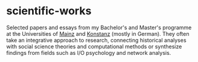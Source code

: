 # scientific-works

Selected papers and essays from my Bachelor's and Master's programme at the Universities of [Mainz](https://www.uni-mainz.de/eng/) and [Konstanz](https://www.uni-konstanz.de/en/) (mostly in German). They often take an integrative approach to research, connecting historical analyses with social science theories and computational methods or synthesize findings from fields such as I/O psychology and network analysis.
